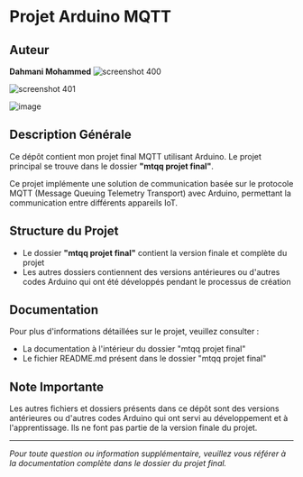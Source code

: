 # Projet Arduino MQTT

## Auteur
**Dahmani Mohammed**
![screenshot 400](https://github.com/user-attachments/assets/115b2a69-6256-4acb-a599-9e3fae02aa55)

![screenshot 401](https://github.com/user-attachments/assets/0dd458c1-bb2c-4664-95ca-fa105fb6fe96)


![image](https://github.com/user-attachments/assets/8b76a096-6847-473c-87b2-7c1a1116a0c4)


## Description Générale
Ce dépôt contient mon projet final MQTT utilisant Arduino. Le projet principal se trouve dans le dossier **"mtqq projet final"**. 

Ce projet implémente une solution de communication basée sur le protocole MQTT (Message Queuing Telemetry Transport) avec Arduino, permettant la communication entre différents appareils IoT.

## Structure du Projet
- Le dossier **"mtqq projet final"** contient la version finale et complète du projet
- Les autres dossiers contiennent des versions antérieures ou d'autres codes Arduino qui ont été développés pendant le processus de création

## Documentation
Pour plus d'informations détaillées sur le projet, veuillez consulter :
- La documentation à l'intérieur du dossier "mtqq projet final"
- Le fichier README.md présent dans le dossier "mtqq projet final"

## Note Importante
Les autres fichiers et dossiers présents dans ce dépôt sont des versions antérieures ou d'autres codes Arduino qui ont servi au développement et à l'apprentissage. Ils ne font pas partie de la version finale du projet.

---

*Pour toute question ou information supplémentaire, veuillez vous référer à la documentation complète dans le dossier du projet final.*
